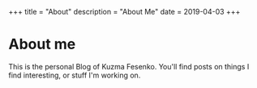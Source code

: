 +++
title = "About"
description = "About Me"
date = 2019-04-03
+++

# About me

This is the personal Blog of Kuzma Fesenko. You'll find posts on things I find interesting, or stuff I'm working on. 